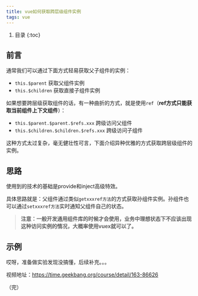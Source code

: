 ```yaml
---
title: vue如何获取跨层级组件实例
tags: vue
---
```


1. 目录
{:toc}


## 前言

通常我们可以通过下面方式轻易获取父子组件的实例：

- `this.$parent` 获取父组件实例
- `this.$children` 获取直接子组件实例

如果想要跨层级获取组件的话，有一种曲折的方式，就是使用`ref`（**ref方式只能获取当前组件上下文组件**）：

- `this.$parent.$parent.$refs.xxx` 跨级访问父组件
- `this.$children.$children.$refs.xxx` 跨级访问子组件

这种方式太过复杂，毫无健壮性可言，下面介绍异种优雅的方式获取跨层级组件的实例。

<!--more-->

## 思路

使用到的技术的基础是provide和inject高级特效。

具体思路就是：父组件通过类似`getxxxref方法`的方式获取孙组件实例。孙组件也可以通过`setxxxref方法`实时通知父组件自己的状态。

> **注意：一般开发通用组件库的时候才会使用，业务中理想状态下不应该出现这种访问实例的情况，大概率使用vuex就可以了。**


## 示例

哎呀，准备做实验发现没搞懂，后续补充。。。


视频地址：https://time.geekbang.org/course/detail/163-86626


（完）


